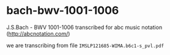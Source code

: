 # bach-bwv-1001-1006
J.S.Bach - BWV 1001-1006 transcribed for abc music notation (http://abcnotation.com/)

we are transcribing from file `IMSLP121685-WIMA.b6c1-s_pvl.pdf`

